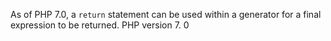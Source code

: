 As of PHP 7.0, a `return` statement can be used within a generator for a final expression to be returned.
PHP version 7. 0